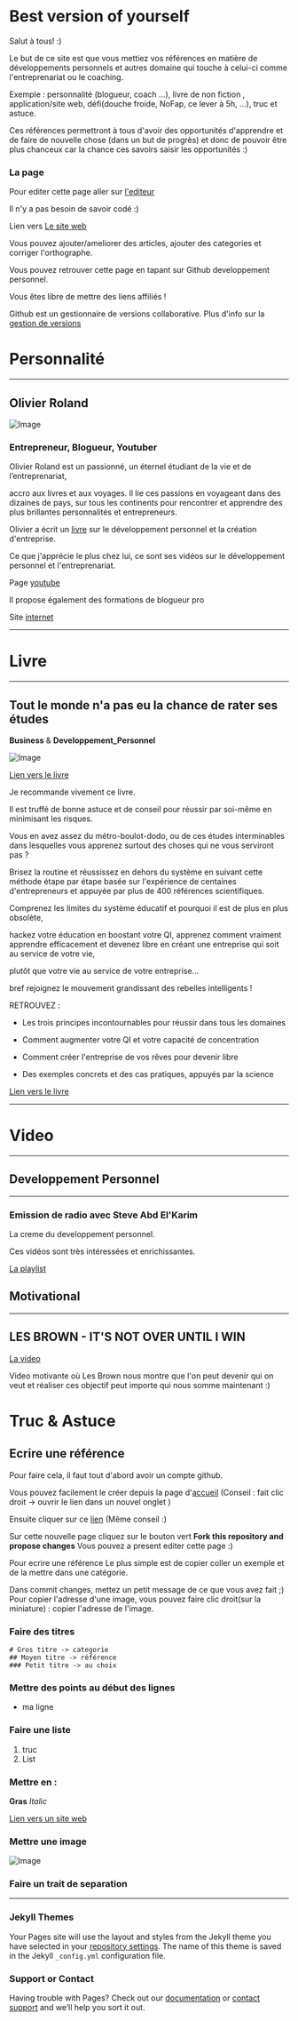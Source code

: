 # Best version of yourself

Salut à tous! :)

Le but de ce site est que vous mettiez vos références en matière de développements personnels 
et autres domaine qui touche à celui-ci comme l'entreprenariat ou le coaching.

Exemple  : personnalité (blogueur, coach ...), livre de non fiction , application/site web, défi(douche froide, NoFap, ce lever à 5h, ...), truc et astuce.

Ces références permettront à tous d'avoir des opportunités d'apprendre et de faire de nouvelle chose (dans un but de progrès) et donc de pouvoir être plus chanceux car la chance ces savoirs saisir les opportunités :)

### La page
Pour editer cette page aller sur [l'editeur](https://github.com/VictorPeghaire/Developpement-Personnel/edit/master/README.md)

Il n'y a pas besoin de savoir codé :)

Lien vers [Le site web](https://victorpeghaire.github.io/Developpement-Personnel/)

Vous pouvez ajouter/ameliorer des articles, ajouter des categories et corriger l'orthographe.

Vous pouvez retrouver cette page en tapant sur Github  developpement personnel.

Vous êtes libre de mettre des liens affiliés !

Github est un gestionnaire de versions collaborative. Plus d'info sur la [gestion de versions](https://fr.wikipedia.org/wiki/Gestion_de_versions)
# Personnalité
***
## Olivier Roland
![Image](https://yt3.ggpht.com/-LVvr05ePGRk/AAAAAAAAAAI/AAAAAAAAAAA/yhDn7AyYmos/s100-c-k-no-mo-rj-c0xffffff/photo.jpg)
### Entrepreneur, Blogueur, Youtuber
Olivier Roland est un passionné, un éternel étudiant de la vie et de l’entreprenariat, 

accro aux livres et aux voyages. Il lie ces passions en voyageant dans des dizaines de pays, sur tous les continents pour rencontrer et apprendre des plus brillantes personnalités et entrepreneurs.

Olivier a écrit un [livre](https://www.amazon.fr/Tout-monde-chance-rater-%C3%A9tudes/dp/B01EW8YO2A/ref=sr_1_1?ie=UTF8&qid=1494870768&sr=8-1&keywords=olivier+roland) sur le développement personnel et la création d'entreprise.


Ce que j'apprécie le plus chez lui, ce sont ses vidéos sur le développement personnel et l'entreprenariat.

Page [youtube](https://www.youtube.com/user/DesLivresPourChanger)

Il propose également des formations de blogueur pro

Site [internet](http://www.olivier-roland.fr/)

***

# Livre
***
## Tout le monde n'a pas eu la chance de rater ses études
__Business__ & __Developpement_Personnel__

![Image](https://images-eu.ssl-images-amazon.com/images/I/51cC-CinJHL._AC_AC_SR98,95_.jpg)

[Lien vers le livre](https://www.amazon.fr/gp/product/B01EW8YO2A/ref=as_li_qf_br_asin_il_tl?ie=UTF8&tag=gitdevel-21&camp=1642&creative=6746&linkCode=as2&creativeASIN=B01EW8YO2A&linkId=7772d7e070c0729a57c20cad5997344f)

Je recommande vivement ce livre.

Il est truffé de bonne astuce et de conseil pour réussir par soi-même en minimisant les risques.

Vous en avez assez du métro-boulot-dodo, ou de ces études interminables dans lesquelles vous apprenez surtout des choses qui ne vous serviront pas ? 

Brisez la routine et réussissez en dehors du système en suivant cette méthode étape par étape basée sur l'expérience de centaines d'entrepreneurs et appuyée par plus de 400 références scientifiques.

Comprenez les limites du système éducatif et pourquoi il est de plus en plus obsolète,

hackez votre éducation en boostant votre QI, apprenez comment vraiment apprendre efficacement et devenez libre en créant une entreprise qui soit au service de votre vie, 

plutôt que votre vie au service de votre entreprise... 

bref rejoignez le mouvement grandissant des rebelles intelligents !


RETROUVEZ :

- Les trois principes incontournables pour réussir dans tous les domaines

- Comment augmenter votre QI et votre capacité de concentration

- Comment créer l'entreprise de vos rêves pour devenir libre

- Des exemples concrets et des cas pratiques, appuyés par la science

[Lien vers le livre](https://www.amazon.fr/gp/product/B01EW8YO2A/ref=as_li_qf_br_asin_il_tl?ie=UTF8&tag=gitdevel-21&camp=1642&creative=6746&linkCode=as2&creativeASIN=B01EW8YO2A&linkId=7772d7e070c0729a57c20cad5997344f)

***

# Video
***

## Developpement Personnel 
***
### Emission de radio avec Steve Abd El'Karim
La creme du developpement personnel.

Ces vidéos sont très intéressées et enrichissantes.

[La playlist](https://www.youtube.com/playlist?list=PLXqSj3N-bJTiDonxwlRtSdpFNi5jXtjQ6)


## Motivational
***
## LES BROWN - IT'S NOT OVER UNTIL I WIN
[La video](https://www.youtube.com/watch?v=lJ1ifOdr28U)

Video motivante où Les Brown nous montre que l'on peut devenir qui on veut et réaliser ces objectif peut importe qui nous somme maintenant :)
# Truc & Astuce
## Ecrire une référence 
Pour faire cela, il faut tout d'abord avoir un compte github.

Vous pouvez facilement le créer depuis la page d'[accueil](https://github.com/) (Conseil : fait clic droit -> ouvrir le lien dans un nouvel onglet )

Ensuite cliquer sur ce [lien](https://github.com/VictorPeghaire/Developpement-Personnel/edit/master/README.md) (Même conseil :)

Sur cette nouvelle page cliquez sur le bouton vert **Fork this repository and propose changes**
Vous pouvez a present editer cette page :)

Pour ecrire une référence
Le plus simple est de copier coller un exemple et de la mettre dans une catégorie.

Dans commit changes, mettez un petit message de ce que vous avez fait ;)
Pour copier l'adresse d'une image, vous pouvez faire clic droit(sur la miniature) : copier l'adresse de l'image.

### Faire des titres
``` 
# Gros titre -> categorie
## Moyen titre -> référence
### Petit titre -> au choix
```

### Mettre des points au début des lignes

- ma ligne

### Faire une liste 

1. truc
2. List

### Mettre en :

**Gras**
_Italic_

[Lien vers un site web](lien)

### Mettre une image
![Image](lien)

### Faire un trait de separation
***

### Jekyll Themes

Your Pages site will use the layout and styles from the Jekyll theme you have selected in your [repository settings](https://github.com/VictorPeghaire/D-veloppement-Personnel/settings). The name of this theme is saved in the Jekyll `_config.yml` configuration file.

### Support or Contact
Having trouble with Pages? Check out our [documentation](https://help.github.com/categories/github-pages-basics/) or [contact support](https://github.com/contact) and we’ll help you sort it out.

